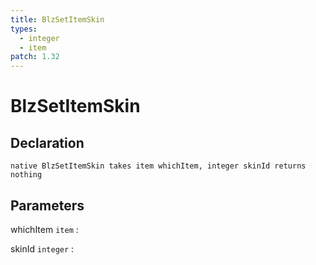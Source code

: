 ```yaml
---
title: BlzSetItemSkin
types:
  - integer
  - item
patch: 1.32
---
```


# BlzSetItemSkin

## Declaration

```jass
native BlzSetItemSkin takes item whichItem, integer skinId returns nothing
```

## Parameters
whichItem `item`
: 

skinId `integer`
: 
